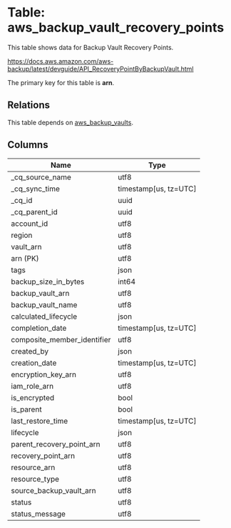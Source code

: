 # Table: aws_backup_vault_recovery_points

This table shows data for Backup Vault Recovery Points.

https://docs.aws.amazon.com/aws-backup/latest/devguide/API_RecoveryPointByBackupVault.html

The primary key for this table is **arn**.

## Relations

This table depends on [aws_backup_vaults](aws_backup_vaults).

## Columns

| Name          | Type          |
| ------------- | ------------- |
|_cq_source_name|utf8|
|_cq_sync_time|timestamp[us, tz=UTC]|
|_cq_id|uuid|
|_cq_parent_id|uuid|
|account_id|utf8|
|region|utf8|
|vault_arn|utf8|
|arn (PK)|utf8|
|tags|json|
|backup_size_in_bytes|int64|
|backup_vault_arn|utf8|
|backup_vault_name|utf8|
|calculated_lifecycle|json|
|completion_date|timestamp[us, tz=UTC]|
|composite_member_identifier|utf8|
|created_by|json|
|creation_date|timestamp[us, tz=UTC]|
|encryption_key_arn|utf8|
|iam_role_arn|utf8|
|is_encrypted|bool|
|is_parent|bool|
|last_restore_time|timestamp[us, tz=UTC]|
|lifecycle|json|
|parent_recovery_point_arn|utf8|
|recovery_point_arn|utf8|
|resource_arn|utf8|
|resource_type|utf8|
|source_backup_vault_arn|utf8|
|status|utf8|
|status_message|utf8|